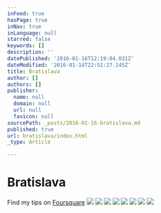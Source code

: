 ```yaml
---
inFeed: true
hasPage: true
inNav: true
inLanguage: null
starred: false
keywords: []
description: ''
datePublished: '2016-01-16T12:19:04.031Z'
dateModified: '2016-01-14T22:51:27.145Z'
title: Bratislava
author: []
authors: []
publisher:
  name: null
  domain: null
  url: null
  favicon: null
sourcePath: _posts/2016-01-16-bratislava.md
published: true
url: bratislava/index.html
_type: Article

---
```

# Bratislava

Find my tips on [Foursquare][0]
![](https://the-grid-user-content.s3-us-west-2.amazonaws.com/f33885de-fa14-4e18-950d-7cdc78c26616.jpg)
![](https://the-grid-user-content.s3-us-west-2.amazonaws.com/4cf4fd4a-5f69-4c84-9958-047ff7ded118.jpg)
![](https://the-grid-user-content.s3-us-west-2.amazonaws.com/327eacb8-4e16-4b51-8f0e-12093c97817a.jpg)
![](https://the-grid-user-content.s3-us-west-2.amazonaws.com/e5817010-4b58-453f-9695-39d160383dba.jpg)
![](https://the-grid-user-content.s3-us-west-2.amazonaws.com/45c0fd50-a3d1-4ccb-9d57-693628025953.jpg)
![](https://the-grid-user-content.s3-us-west-2.amazonaws.com/b9465f6f-3eb9-466a-95d2-ca6376867cb0.jpg)
![](https://the-grid-user-content.s3-us-west-2.amazonaws.com/8d60dd59-1f8c-4646-869e-599e2912f331.jpg)
![](https://the-grid-user-content.s3-us-west-2.amazonaws.com/38e97f0d-6f3c-4595-86c8-bb177ebcfd2e.jpg)

[0]: https://de.foursquare.com/skylinelady/list/bts